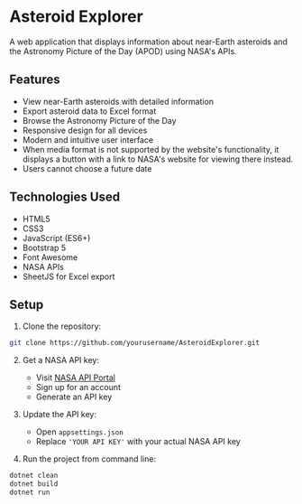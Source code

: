 # Asteroid Explorer

A web application that displays information about near-Earth asteroids and the Astronomy Picture of the Day (APOD) using NASA's APIs.

## Features

- View near-Earth asteroids with detailed information
- Export asteroid data to Excel format
- Browse the Astronomy Picture of the Day
- Responsive design for all devices
- Modern and intuitive user interface
- When media format is not supported by the website's functionality, it displays a button with a link to NASA's website for viewing there instead.
- Users cannot choose a future date

## Technologies Used

- HTML5
- CSS3
- JavaScript (ES6+)
- Bootstrap 5
- Font Awesome
- NASA APIs
- SheetJS for Excel export

## Setup

1. Clone the repository:
```bash
git clone https://github.com/yourusername/AsteroidExplorer.git
```

2. Get a NASA API key:
   - Visit [NASA API Portal](https://api.nasa.gov/)
   - Sign up for an account
   - Generate an API key

3. Update the API key:
   - Open `appsettings.json`
   - Replace `'YOUR API KEY'` with your actual NASA API key

4. Run the project from command line:
```bash
dotnet clean
dotnet build
dotnet run
```
